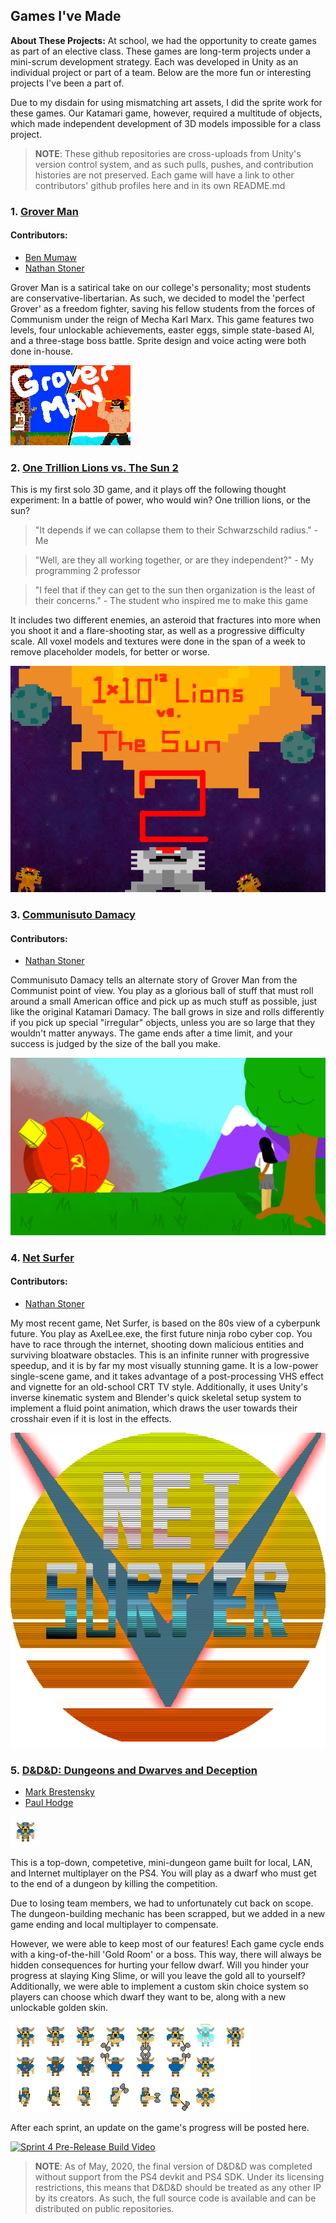 ## Games I've Made

**About These Projects:** At school, we had the opportunity to create games as part of an elective class. These games are long-term projects under a mini-scrum development strategy. Each was developed in Unity as an individual project or part of a team. Below are the more fun or interesting projects I've been a part of.

Due to my disdain for using mismatching art assets, I did the sprite work for these games. Our Katamari game, however, required a multitude of objects, which made independent development of 3D models impossible for a class project.

> **NOTE**: These github repositories are cross-uploads from Unity's version control system, and as such pulls, pushes, and contribution histories are not preserved. Each game will have a link to other contributors' github profiles here and in its own README.md

### 1. [Grover Man](https://github.com/HugheZ/Grover-Man)

#### Contributors:
* [Ben Mumaw](https://github.com/Nimitz)
* [Nathan Stoner](https://github.com/Naxhi)

Grover Man is a satirical take on our college's personality; most students are conservative-libertarian. As such, we decided to model the 'perfect Grover' as a freedom fighter, saving his fellow students from the forces of Communism under the reign of Mecha Karl Marx. This game features two levels, four unlockable achievements, easter eggs, simple state-based AI, and a three-stage boss battle. Sprite design and voice acting were both done in-house.

<img src="images/GroverSplash.png?raw=true"/>

### 2. [One Trillion Lions vs. The Sun 2](https://github.com/HugheZ/One-Trillion-Lions-vs-The-Sun/tree/master)

This is my first solo 3D game, and it plays off the following thought experiment: In a battle of power, who would win? One trillion lions, or the sun?

>   "It depends if we can collapse them to their Schwarzschild radius." - Me

>   "Well, are they all working together, or are they independent?" - My programming 2 professor

>   "I feel that if they can get to the sun then organization is the least of their concerns." - The student who inspired me to make this game

It includes two different enemies, an asteroid that fractures into more when you shoot it and a flare-shooting star, as well as a progressive difficulty scale. All voxel models and textures were done in the span of a week to remove placeholder models, for better or worse.

<img src="images/SpaceBackground2.png?raw=true"/>

### 3. [Communisuto Damacy](https://github.com/HugheZ/Communisuto-Damacy)

#### Contributors:
* [Nathan Stoner](https://github.com/Naxhi)

Communisuto Damacy tells an alternate story of Grover Man from the Communist point of view. You play as a glorious ball of stuff that must roll around a small American office and pick up as much stuff as possible, just like the original Katamari Damacy. The ball grows in size and rolls differently if you pick up special "irregular" objects, unless you are so large that they wouldn't matter anyways. The game ends after a time limit, and your success is judged by the size of the ball you make.

<img src="images/CDSplash.png"/>

### 4. [Net Surfer](https://github.com/HugheZ/Net-Surfer)

#### Contributors:
* [Nathan Stoner](https://github.com/Naxhi)

My most recent game, Net Surfer, is based on the 80s view of a cyberpunk future. You play as AxelLee.exe, the first future ninja robo cyber cop. You have to race through the internet, shooting down malicious entities and surviving bloatware obstacles. This is an infinite runner with progressive speedup, and it is by far my most visually stunning game. It is a low-power single-scene game, and it takes advantage of a post-processing VHS effect and vignette for an old-school CRT TV style. Additionally, it uses Unity's inverse kinematic system and Blender's quick skeletal setup system to implement a fluid point animation, which draws the user towards their crosshair even if it is lost in the effects.

<img src="images/NetSurferLogo.png"/>

### 5. [D&D&D: Dungeons and Dwarves and Deception](https://github.com/HugheZ/D-D-D)
* [Mark Brestensky](https://github.com/BrestenskyMW1)
* [Paul Hodge](https://github.com/PurplWarrior22)

<img src="images/walk.gif"/>

This is a top-down, competetive, mini-dungeon game built for local, LAN, and Internet multiplayer on the PS4. You will play as a dwarf who must get to the end of a dungeon by killing the competition. 

Due to losing team members, we had to unfortunately cut back on scope. The dungeon-building mechanic has been scrapped, but we added in a new game ending and local multiplayer to compensate.

However, we were able to keep most of our features! Each game cycle ends with a king-of-the-hill 'Gold Room' or a boss. This way, there will always be hidden consequences for hurting your fellow dwarf. Will you hinder your progress at slaying King Slime, or will you leave the gold all to yourself? Additionally, we were able to implement a custom skin choice system so players can choose which dwarf they want to be, along with a new unlockable golden skin.

<img src="images/dwarf_atlas.png"/>

After each sprint, an update on the game's progress will be posted here.

[![Sprint 4 Pre-Release Build Video](https://img.youtube.com/vi/Fi3DnloKOOo/0.jpg)](https://youtu.be/Fi3DnloKOOo)

> **NOTE**: As of May, 2020, the final version of D&D&D was completed without support from the PS4 devkit and PS4 SDK. Under its licensing restrictions, this means that D&D&D should be treated as any other IP by its creators. As such, the full source code is available and can be distributed on public repositories.
